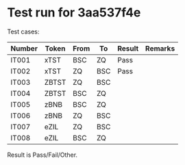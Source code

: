 # Test run for 3aa537f4e


Test cases:

| Number | Token | From | To  | Result | Remarks |
|--------|-------|------|-----|--------|---------|
| IT001  | xTST  | BSC  | ZQ  | Pass   |         |
| IT002  | xTST  | ZQ   | BSC | Pass   |         |
| IT003  | ZBTST | ZQ   | BSC |        |         |
| IT004  | ZBTST | BSC  | ZQ  |        |         |
| IT005  | zBNB  | BSC  | ZQ  |        |         |
| IT006  | zBNB  | ZQ   | BSC |        |         |
| IT007  | eZIL  | ZQ   | BSC |        |         |
| IT008  | eZIL  | BSC  | ZQ  |        |         |


Result is Pass/Fail/Other.
